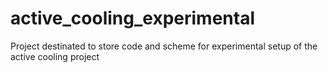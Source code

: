 # active_cooling_experimental
Project destinated to store code and scheme for experimental setup of the active cooling project
